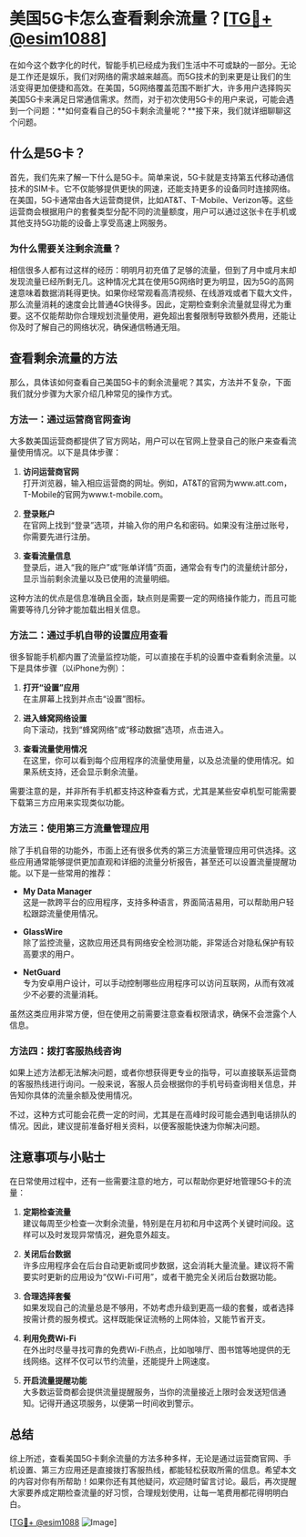 # 美国5G卡怎么查看剩余流量？[[TG💪+ @esim1088](https://t.me/s/esim1088)]

在如今这个数字化的时代，智能手机已经成为我们生活中不可或缺的一部分。无论是工作还是娱乐，我们对网络的需求越来越高。而5G技术的到来更是让我们的生活变得更加便捷和高效。在美国，5G网络覆盖范围不断扩大，许多用户选择购买美国5G卡来满足日常通信需求。然而，对于初次使用5G卡的用户来说，可能会遇到一个问题：**如何查看自己的5G卡剩余流量呢？**接下来，我们就详细聊聊这个问题。

## 什么是5G卡？

首先，我们先来了解一下什么是5G卡。简单来说，5G卡就是支持第五代移动通信技术的SIM卡。它不仅能够提供更快的网速，还能支持更多的设备同时连接网络。在美国，5G卡通常由各大运营商提供，比如AT&T、T-Mobile、Verizon等。这些运营商会根据用户的套餐类型分配不同的流量额度，用户可以通过这张卡在手机或其他支持5G功能的设备上享受高速上网服务。

### 为什么需要关注剩余流量？

相信很多人都有过这样的经历：明明月初充值了足够的流量，但到了月中或月末却发现流量已经所剩无几。这种情况尤其在使用5G网络时更为明显，因为5G的高网速意味着数据消耗得更快。如果你经常观看高清视频、在线游戏或者下载大文件，那么流量消耗的速度会比普通4G快得多。因此，定期检查剩余流量就显得尤为重要。这不仅能帮助你合理规划流量使用，避免超出套餐限制导致额外费用，还能让你及时了解自己的网络状况，确保通信畅通无阻。

## 查看剩余流量的方法

那么，具体该如何查看自己美国5G卡的剩余流量呢？其实，方法并不复杂，下面我们就分步骤为大家介绍几种常见的操作方式。

### 方法一：通过运营商官网查询

大多数美国运营商都提供了官方网站，用户可以在官网上登录自己的账户来查看流量使用情况。以下是具体步骤：

1. **访问运营商官网**  
   打开浏览器，输入相应运营商的网址。例如，AT&T的官网为www.att.com，T-Mobile的官网为www.t-mobile.com。

2. **登录账户**  
   在官网上找到“登录”选项，并输入你的用户名和密码。如果没有注册过账号，你需要先进行注册。

3. **查看流量信息**  
   登录后，进入“我的账户”或“账单详情”页面，通常会有专门的流量统计部分，显示当前剩余流量以及已使用的流量明细。

这种方法的优点是信息准确且全面，缺点则是需要一定的网络操作能力，而且可能需要等待几分钟才能加载出相关信息。

### 方法二：通过手机自带的设置应用查看

很多智能手机都内置了流量监控功能，可以直接在手机的设置中查看剩余流量。以下是具体步骤（以iPhone为例）：

1. **打开“设置”应用**  
   在主屏幕上找到并点击“设置”图标。

2. **进入蜂窝网络设置**  
   向下滚动，找到“蜂窝网络”或“移动数据”选项，点击进入。

3. **查看流量使用情况**  
   在这里，你可以看到每个应用程序的流量使用量，以及总流量的使用情况。如果系统支持，还会显示剩余流量。

需要注意的是，并非所有手机都支持这种查看方式，尤其是某些安卓机型可能需要下载第三方应用来实现类似功能。

### 方法三：使用第三方流量管理应用

除了手机自带的功能外，市面上还有很多优秀的第三方流量管理应用可供选择。这些应用通常能够提供更加直观和详细的流量分析报告，甚至还可以设置流量提醒功能。以下是一些常用的推荐：

- **My Data Manager**  
  这是一款跨平台的应用程序，支持多种语言，界面简洁易用，可以帮助用户轻松跟踪流量使用情况。

- **GlassWire**  
  除了监控流量，这款应用还具有网络安全检测功能，非常适合对隐私保护有较高要求的用户。

- **NetGuard**  
  专为安卓用户设计，可以手动控制哪些应用程序可以访问互联网，从而有效减少不必要的流量消耗。

虽然这类应用非常方便，但在使用之前需要注意查看权限请求，确保不会泄露个人信息。

### 方法四：拨打客服热线咨询

如果上述方法都无法解决问题，或者你想获得更专业的指导，可以直接联系运营商的客服热线进行询问。一般来说，客服人员会根据你的手机号码查询相关信息，并告知你具体的流量余额及使用情况。

不过，这种方式可能会花费一定的时间，尤其是在高峰时段可能会遇到电话排队的情况。因此，建议提前准备好相关资料，以便客服能快速为你解决问题。

## 注意事项与小贴士

在日常使用过程中，还有一些需要注意的地方，可以帮助你更好地管理5G卡的流量：

1. **定期检查流量**  
   建议每周至少检查一次剩余流量，特别是在月初和月中这两个关键时间段。这样可以及时发现异常情况，避免意外超支。

2. **关闭后台数据**  
   许多应用程序会在后台自动更新或同步数据，这会消耗大量流量。建议将不需要实时更新的应用设为“仅Wi-Fi可用”，或者干脆完全关闭后台数据功能。

3. **合理选择套餐**  
   如果发现自己的流量总是不够用，不妨考虑升级到更高一级的套餐，或者选择按需计费的服务模式。这样既能保证流畅的上网体验，又能节省开支。

4. **利用免费Wi-Fi**  
   在外出时尽量寻找可靠的免费Wi-Fi热点，比如咖啡厅、图书馆等地提供的无线网络。这样不仅可以节约流量，还能提升上网速度。

5. **开启流量提醒功能**  
   大多数运营商都会提供流量提醒服务，当你的流量接近上限时会发送短信通知。记得开通这项服务，以便第一时间收到警示。

## 总结

综上所述，查看美国5G卡剩余流量的方法多种多样，无论是通过运营商官网、手机设置、第三方应用还是直接拨打客服热线，都能轻松获取所需的信息。希望本文的内容对你有所帮助！如果你还有其他疑问，欢迎随时留言讨论。最后，再次提醒大家要养成定期检查流量的好习惯，合理规划使用，让每一笔费用都花得明明白白。

[[TG💪+ @esim1088](https://t.me/s/esim1088) ![Image](https://i.postimg.cc/4NQfJmqS/Snipaste-2025-05-13-00-14-12.png)]